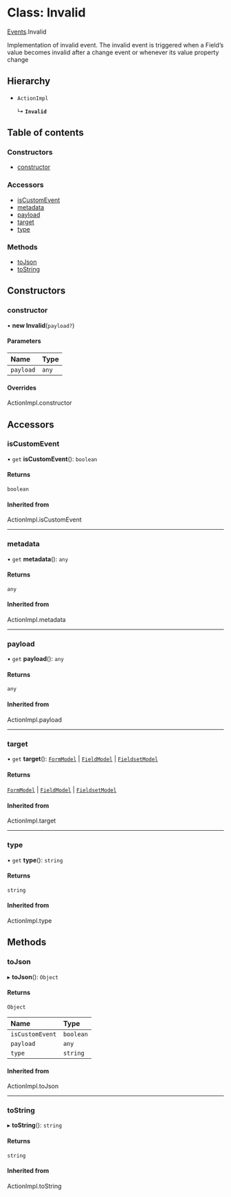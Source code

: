 # Class: Invalid

[Events](../modules/Events.md).Invalid

Implementation of invalid event. The invalid event is triggered when a Field’s value becomes invalid after a change event or whenever its value property change

## Hierarchy

- `ActionImpl`

  ↳ **`Invalid`**

## Table of contents

### Constructors

- [constructor](Events.Invalid.md#constructor)

### Accessors

- [isCustomEvent](Events.Invalid.md#iscustomevent)
- [metadata](Events.Invalid.md#metadata)
- [payload](Events.Invalid.md#payload)
- [target](Events.Invalid.md#target)
- [type](Events.Invalid.md#type)

### Methods

- [toJson](Events.Invalid.md#tojson)
- [toString](Events.Invalid.md#tostring)

## Constructors

### constructor

• **new Invalid**(`payload?`)

#### Parameters

| Name | Type |
| :------ | :------ |
| `payload` | `any` |

#### Overrides

ActionImpl.constructor

## Accessors

### isCustomEvent

• `get` **isCustomEvent**(): `boolean`

#### Returns

`boolean`

#### Inherited from

ActionImpl.isCustomEvent

___

### metadata

• `get` **metadata**(): `any`

#### Returns

`any`

#### Inherited from

ActionImpl.metadata

___

### payload

• `get` **payload**(): `any`

#### Returns

`any`

#### Inherited from

ActionImpl.payload

___

### target

• `get` **target**(): [`FormModel`](../interfaces/FormModel.FormModel-1.md) \| [`FieldModel`](../interfaces/FormModel.FieldModel.md) \| [`FieldsetModel`](../interfaces/FormModel.FieldsetModel.md)

#### Returns

[`FormModel`](../interfaces/FormModel.FormModel-1.md) \| [`FieldModel`](../interfaces/FormModel.FieldModel.md) \| [`FieldsetModel`](../interfaces/FormModel.FieldsetModel.md)

#### Inherited from

ActionImpl.target

___

### type

• `get` **type**(): `string`

#### Returns

`string`

#### Inherited from

ActionImpl.type

## Methods

### toJson

▸ **toJson**(): `Object`

#### Returns

`Object`

| Name | Type |
| :------ | :------ |
| `isCustomEvent` | `boolean` |
| `payload` | `any` |
| `type` | `string` |

#### Inherited from

ActionImpl.toJson

___

### toString

▸ **toString**(): `string`

#### Returns

`string`

#### Inherited from

ActionImpl.toString
